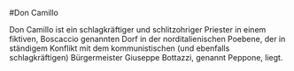 #Don Camillo

Don Camillo ist ein schlagkräftiger und schlitzohriger Priester in einem fiktiven, Boscaccio genannten Dorf in der norditalienischen Poebene, der in ständigem Konflikt mit dem kommunistischen (und ebenfalls schlagkräftigen) Bürgermeister Giuseppe Bottazzi, genannt Peppone, liegt.
